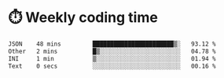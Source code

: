 
# :stopwatch: Weekly coding time
<!--START_SECTION:waka-->

```txt
JSON    48 mins         ███████████████████████▒░   93.12 %
Other   2 mins          █▒░░░░░░░░░░░░░░░░░░░░░░░   04.78 %
INI     1 min           ▒░░░░░░░░░░░░░░░░░░░░░░░░   01.94 %
Text    0 secs          ░░░░░░░░░░░░░░░░░░░░░░░░░   00.16 %
```

<!--END_SECTION:waka-->


<!-- <p> <img src="https://github-readme-stats.vercel.app/api?username=cozgerest&show_icons=true&hide_border=false" />  </p> -->

